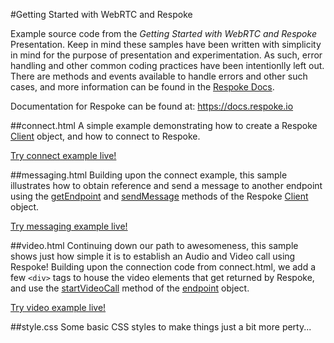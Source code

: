 #Getting Started with WebRTC and Respoke

Example source code from the *Getting Started with WebRTC and Respoke* Presentation. Keep in mind these samples have been written with simplicity in mind for the purpose of presentation and experimentation. As such, error handling and other common coding practices have been intentionlly left out. There are methods and events available to handle errors and other such cases, and more information can be found in the [Respoke Docs](https://docs.respoke.io).

Documentation for Respoke can be found at: https://docs.respoke.io


##connect.html
A simple example demonstrating how to create a Respoke [Client](https://docs.respoke.io/js-library/respoke.Client.html) object, and how to connect to Respoke.

[Try connect example live!](http://ktyacke.github.io/respoke-webrtc-preso/connect.html)


##messaging.html
Building upon the connect example, this sample illustrates how to obtain reference and send a message to another endpoint using the [getEndpoint](https://docs.respoke.io/js-library/respoke.Client.html#getEndpoint) and [sendMessage](https://docs.respoke.io/js-library/respoke.Client.html#sendMessage) methods of the Respoke [Client](https://docs.respoke.io/js-library/respoke.Client.html) object.

[Try messaging example live!](http://ktyacke.github.io/respoke-webrtc-preso/messaging.html)

##video.html
Continuing down our path to awesomeness, this sample shows just how simple it is to establish an Audio and Video call using Respoke! Building upon the connection code from connect.html, we add a few `<div>` tags to house the video elements that get returned by Respoke, and use the [startVideoCall](https://docs.respoke.io/js-library/respoke.Endpoint.html#startVideoCall) method of the [endpoint](https://docs.respoke.io/js-library/respoke.Endpoint.html) object.

[Try video example live!](http://ktyacke.github.io/respoke-webrtc-preso/video.html)

##style.css
Some basic CSS styles to make things just a bit more perty...
